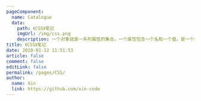 ```yaml
---
pageComponent: 
  name: Catalogue
  data: 
    path: 《CSS》笔记
    imgUrl: /img/css.png
    description: 一个对象就是一系列属性的集合，一个属性包含一个名和一个值。是一个拥有属性和类型的实体。
title: 《CSS》笔记
date: 2020-01-12 11:51:53
article: false
comment: false
editLink: false
permalink: /pages/CSS/
author: 
  name: Xin
  link: https://github.com/xin-code
---
```


<br />